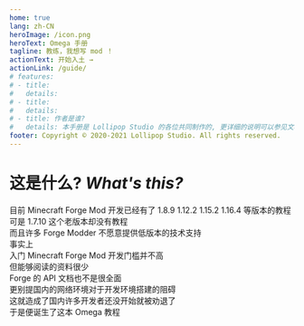 ```yaml
--- 
home: true
lang: zh-CN
heroImage: /icon.png
heroText: Omega 手册
tagline: 教练，我想写 mod ！
actionText: 开始入土 →
actionLink: /guide/
# features:
# - title: 
#   details: 
# - title: 
#   details: 
# - title: 作者是谁?
#   details: 本手册是 Lollipop Studio 的各位共同制作的, 更详细的说明可以参见文档内的 [鸣谢名单]
footer: Copyright © 2020-2021 Lollipop Studio. All rights reserved.
---
```


# 这是什么? *What's this?*
目前 Minecraft Forge Mod 开发已经有了 1.8.9 1.12.2 1.15.2 1.16.4 等版本的教程   
可是 1.7.10 这个老版本却没有教程   
而且许多 Forge Modder 不愿意提供低版本的技术支持   
事实上   
入门 Minecraft Forge Mod 开发门槛并不高   
但能够阅读的资料很少   
Forge 的 API 文档也不是很全面   
更别提国内的网络环境对于开发环境搭建的阻碍   
这就造成了国内许多开发者还没开始就被劝退了   
于是便诞生了这本 Omega 教程
